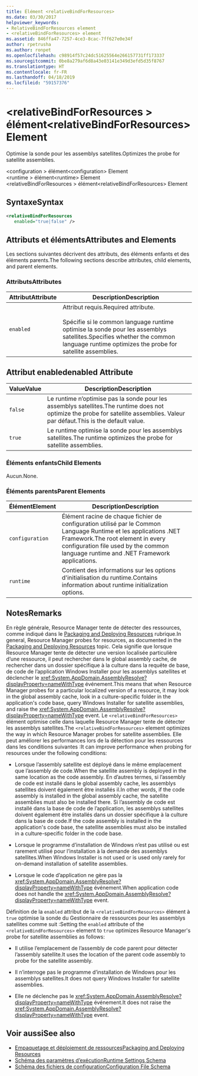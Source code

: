 ```yaml
---
title: Élément <relativeBindForResources>
ms.date: 03/30/2017
helpviewer_keywords:
- RelativeBindForResources element
- <relativeBindForResources> element
ms.assetid: 846ffa47-7257-4ce3-8cac-7ff627e0e34f
author: rpetrusha
ms.author: ronpet
ms.openlocfilehash: c98914f57c24dc51625564e266157731ff173337
ms.sourcegitcommit: 0be8a279af6d8a43e03141e349d3efd5d35f8767
ms.translationtype: HT
ms.contentlocale: fr-FR
ms.lasthandoff: 04/18/2019
ms.locfileid: "59157376"
---
```

# <a name="relativebindforresources-element"></a><span data-ttu-id="b3278-102">\<relativeBindForResources > élément</span><span class="sxs-lookup"><span data-stu-id="b3278-102">\<relativeBindForResources> Element</span></span>
<span data-ttu-id="b3278-103">Optimise la sonde pour les assemblys satellites.</span><span class="sxs-lookup"><span data-stu-id="b3278-103">Optimizes the probe for satellite assemblies.</span></span>  
  
 <span data-ttu-id="b3278-104">\<configuration > élément</span><span class="sxs-lookup"><span data-stu-id="b3278-104">\<configuration> Element</span></span>  
<span data-ttu-id="b3278-105">\<runtime > élément</span><span class="sxs-lookup"><span data-stu-id="b3278-105">\<runtime> Element</span></span>  
<span data-ttu-id="b3278-106">\<relativeBindForResources > élément</span><span class="sxs-lookup"><span data-stu-id="b3278-106">\<relativeBindForResources> Element</span></span>  
  
## <a name="syntax"></a><span data-ttu-id="b3278-107">Syntaxe</span><span class="sxs-lookup"><span data-stu-id="b3278-107">Syntax</span></span>  
  
```xml
<relativeBindForResources    
   enabled="true|false" />  
```  
  
## <a name="attributes-and-elements"></a><span data-ttu-id="b3278-108">Attributs et éléments</span><span class="sxs-lookup"><span data-stu-id="b3278-108">Attributes and Elements</span></span>  
 <span data-ttu-id="b3278-109">Les sections suivantes décrivent des attributs, des éléments enfants et des éléments parents.</span><span class="sxs-lookup"><span data-stu-id="b3278-109">The following sections describe attributes, child elements, and parent elements.</span></span>  
  
### <a name="attributes"></a><span data-ttu-id="b3278-110">Attributs</span><span class="sxs-lookup"><span data-stu-id="b3278-110">Attributes</span></span>  
  
|<span data-ttu-id="b3278-111">Attribut</span><span class="sxs-lookup"><span data-stu-id="b3278-111">Attribute</span></span>|<span data-ttu-id="b3278-112">Description</span><span class="sxs-lookup"><span data-stu-id="b3278-112">Description</span></span>|  
|---------------|-----------------|  
|`enabled`|<span data-ttu-id="b3278-113">Attribut requis.</span><span class="sxs-lookup"><span data-stu-id="b3278-113">Required attribute.</span></span><br /><br /> <span data-ttu-id="b3278-114">Spécifie si le common language runtime optimise la sonde pour les assemblys satellites.</span><span class="sxs-lookup"><span data-stu-id="b3278-114">Specifies whether the common language runtime optimizes the probe for satellite assemblies.</span></span>|  
  
## <a name="enabled-attribute"></a><span data-ttu-id="b3278-115">Attribut enabled</span><span class="sxs-lookup"><span data-stu-id="b3278-115">enabled Attribute</span></span>  
  
|<span data-ttu-id="b3278-116">Value</span><span class="sxs-lookup"><span data-stu-id="b3278-116">Value</span></span>|<span data-ttu-id="b3278-117">Description</span><span class="sxs-lookup"><span data-stu-id="b3278-117">Description</span></span>|  
|-----------|-----------------|  
|`false`|<span data-ttu-id="b3278-118">Le runtime n’optimise pas la sonde pour les assemblys satellites.</span><span class="sxs-lookup"><span data-stu-id="b3278-118">The runtime does not optimize the probe for satellite assemblies.</span></span> <span data-ttu-id="b3278-119">Valeur par défaut.</span><span class="sxs-lookup"><span data-stu-id="b3278-119">This is the default value.</span></span>|  
|`true`|<span data-ttu-id="b3278-120">Le runtime optimise la sonde pour les assemblys satellites.</span><span class="sxs-lookup"><span data-stu-id="b3278-120">The runtime optimizes the probe for satellite assemblies.</span></span>|  
  
### <a name="child-elements"></a><span data-ttu-id="b3278-121">Éléments enfants</span><span class="sxs-lookup"><span data-stu-id="b3278-121">Child Elements</span></span>  
 <span data-ttu-id="b3278-122">Aucun.</span><span class="sxs-lookup"><span data-stu-id="b3278-122">None.</span></span>  
  
### <a name="parent-elements"></a><span data-ttu-id="b3278-123">Éléments parents</span><span class="sxs-lookup"><span data-stu-id="b3278-123">Parent Elements</span></span>  
  
|<span data-ttu-id="b3278-124">Élément</span><span class="sxs-lookup"><span data-stu-id="b3278-124">Element</span></span>|<span data-ttu-id="b3278-125">Description</span><span class="sxs-lookup"><span data-stu-id="b3278-125">Description</span></span>|  
|-------------|-----------------|  
|`configuration`|<span data-ttu-id="b3278-126">Élément racine de chaque fichier de configuration utilisé par le Common Language Runtime et les applications .NET Framework.</span><span class="sxs-lookup"><span data-stu-id="b3278-126">The root element in every configuration file used by the common language runtime and .NET Framework applications.</span></span>|  
|`runtime`|<span data-ttu-id="b3278-127">Contient des informations sur les options d'initialisation du runtime.</span><span class="sxs-lookup"><span data-stu-id="b3278-127">Contains information about runtime initialization options.</span></span>|  
  
## <a name="remarks"></a><span data-ttu-id="b3278-128">Notes</span><span class="sxs-lookup"><span data-stu-id="b3278-128">Remarks</span></span>  
 <span data-ttu-id="b3278-129">En règle générale, Resource Manager tente de détecter des ressources, comme indiqué dans le [Packaging and Deploying Resources](../../../../../docs/framework/resources/packaging-and-deploying-resources-in-desktop-apps.md) rubrique.</span><span class="sxs-lookup"><span data-stu-id="b3278-129">In general, Resource Manager probes for resources, as documented in the [Packaging and Deploying Resources](../../../../../docs/framework/resources/packaging-and-deploying-resources-in-desktop-apps.md) topic.</span></span> <span data-ttu-id="b3278-130">Cela signifie que lorsque Resource Manager tente de détecter une version localisée particulière d’une ressource, il peut rechercher dans le global assembly cache, de rechercher dans un dossier spécifique à la culture dans la requête de base, de code de l’application Windows Installer pour les assemblys satellites et déclencher le <xref:System.AppDomain.AssemblyResolve?displayProperty=nameWithType> événement.</span><span class="sxs-lookup"><span data-stu-id="b3278-130">This means that when Resource Manager probes for a particular localized version of a resource, it may look in the global assembly cache, look in a culture-specific folder in the application's code base, query Windows Installer for satellite assemblies, and raise the <xref:System.AppDomain.AssemblyResolve?displayProperty=nameWithType> event.</span></span> <span data-ttu-id="b3278-131">Le `<relativeBindForResources>` élément optimise celle dans laquelle Resource Manager tente de détecter les assemblys satellites.</span><span class="sxs-lookup"><span data-stu-id="b3278-131">The `<relativeBindForResources>` element optimizes the way in which Resource Manager probes for satellite assemblies.</span></span> <span data-ttu-id="b3278-132">Elle peut améliorer les performances lors de la détection pour les ressources dans les conditions suivantes :</span><span class="sxs-lookup"><span data-stu-id="b3278-132">It can improve performance when probing for resources under the following conditions:</span></span>  
  
-   <span data-ttu-id="b3278-133">Lorsque l’assembly satellite est déployé dans le même emplacement que l’assembly de code.</span><span class="sxs-lookup"><span data-stu-id="b3278-133">When the satellite assembly is deployed in the same location as the code assembly.</span></span> <span data-ttu-id="b3278-134">En d’autres termes, si l’assembly de code est installé dans le global assembly cache, les assemblys satellites doivent également être installés il.</span><span class="sxs-lookup"><span data-stu-id="b3278-134">In other words, if the code assembly is installed in the global assembly cache, the satellite assemblies must also be installed there.</span></span> <span data-ttu-id="b3278-135">Si l’assembly de code est installé dans la base de code de l’application, les assemblys satellites doivent également être installés dans un dossier spécifique à la culture dans la base de code.</span><span class="sxs-lookup"><span data-stu-id="b3278-135">If the code assembly is installed in the application's code base, the satellite assemblies must also be installed in a culture-specific folder in the code base.</span></span>  
  
-   <span data-ttu-id="b3278-136">Lorsque le programme d’installation de Windows n’est pas utilisé ou est rarement utilisé pour l’installation à la demande des assemblys satellites.</span><span class="sxs-lookup"><span data-stu-id="b3278-136">When Windows Installer is not used or is used only rarely for on-demand installation of satellite assemblies.</span></span>  
  
-   <span data-ttu-id="b3278-137">Lorsque le code d’application ne gère pas la <xref:System.AppDomain.AssemblyResolve?displayProperty=nameWithType> événement.</span><span class="sxs-lookup"><span data-stu-id="b3278-137">When application code does not handle the <xref:System.AppDomain.AssemblyResolve?displayProperty=nameWithType> event.</span></span>  
  
 <span data-ttu-id="b3278-138">Définition de la `enabled` attribut de la `<relativeBindForResources>` élément à `true` optimise la sonde du Gestionnaire de ressources pour les assemblys satellites comme suit :</span><span class="sxs-lookup"><span data-stu-id="b3278-138">Setting the `enabled` attribute of the `<relativeBindForResources>` element to `true` optimizes Resource Manager's probe for satellite assemblies as follows:</span></span>  
  
-   <span data-ttu-id="b3278-139">Il utilise l’emplacement de l’assembly de code parent pour détecter l’assembly satellite.</span><span class="sxs-lookup"><span data-stu-id="b3278-139">It uses the location of the parent code assembly to probe for the satellite assembly.</span></span>  
  
-   <span data-ttu-id="b3278-140">Il n’interroge pas le programme d’installation de Windows pour les assemblys satellites.</span><span class="sxs-lookup"><span data-stu-id="b3278-140">It does not query Windows Installer for satellite assemblies.</span></span>  
  
-   <span data-ttu-id="b3278-141">Elle ne déclenche pas le <xref:System.AppDomain.AssemblyResolve?displayProperty=nameWithType> événement.</span><span class="sxs-lookup"><span data-stu-id="b3278-141">It does not raise the <xref:System.AppDomain.AssemblyResolve?displayProperty=nameWithType> event.</span></span>  
  
## <a name="see-also"></a><span data-ttu-id="b3278-142">Voir aussi</span><span class="sxs-lookup"><span data-stu-id="b3278-142">See also</span></span>

- [<span data-ttu-id="b3278-143">Empaquetage et déploiement de ressources</span><span class="sxs-lookup"><span data-stu-id="b3278-143">Packaging and Deploying Resources</span></span>](../../../../../docs/framework/resources/packaging-and-deploying-resources-in-desktop-apps.md)
- [<span data-ttu-id="b3278-144">Schéma des paramètres d’exécution</span><span class="sxs-lookup"><span data-stu-id="b3278-144">Runtime Settings Schema</span></span>](../../../../../docs/framework/configure-apps/file-schema/runtime/index.md)
- [<span data-ttu-id="b3278-145">Schéma des fichiers de configuration</span><span class="sxs-lookup"><span data-stu-id="b3278-145">Configuration File Schema</span></span>](../../../../../docs/framework/configure-apps/file-schema/index.md)
